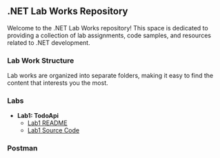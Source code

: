 ## .NET Lab Works Repository

Welcome to the .NET Lab Works repository! This space is dedicated to providing a collection of lab assignments, code samples, and resources related to .NET development.

### Lab Work Structure

Lab works are organized into separate folders, making it easy to find the content that interests you the most.

### Labs
- **Lab1: TodoApi**
  - [Lab1 README](https://github.com/iam-leena/Dotnet_Lab/blob/main/Lab_One/TodoApi/README.md)
  - [Lab1 Source Code](https://github.com/iam-leena/Dotnet_Lab/tree/main/Lab_One/TodoApi)

### Postman
